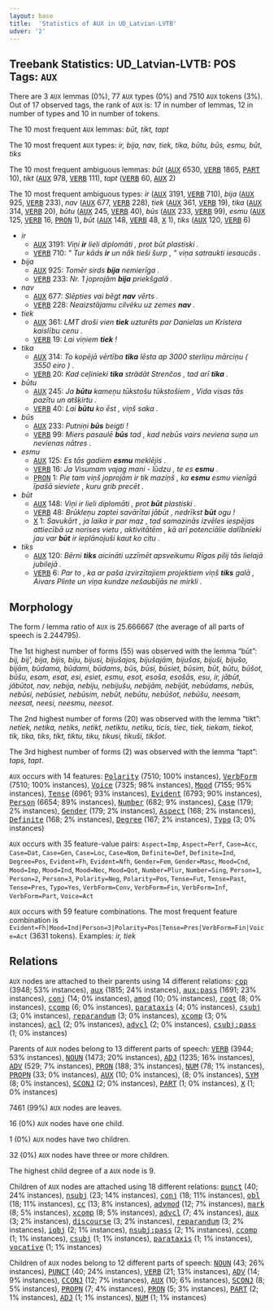 ```yaml
---
layout: base
title:  'Statistics of AUX in UD_Latvian-LVTB'
udver: '2'
---
```


## Treebank Statistics: UD_Latvian-LVTB: POS Tags: `AUX`

There are 3 `AUX` lemmas (0%), 77 `AUX` types (0%) and 7510 `AUX` tokens (3%).
Out of 17 observed tags, the rank of `AUX` is: 17 in number of lemmas, 12 in number of types and 10 in number of tokens.

The 10 most frequent `AUX` lemmas: <em>būt, tikt, tapt</em>

The 10 most frequent `AUX` types:  <em>ir, bija, nav, tiek, tika, būtu, būs, esmu, būt, tiks</em>

The 10 most frequent ambiguous lemmas: <em>būt</em> (<tt><a href="lv_lvtb-pos-AUX.html">AUX</a></tt> 6530, <tt><a href="lv_lvtb-pos-VERB.html">VERB</a></tt> 1865, <tt><a href="lv_lvtb-pos-PART.html">PART</a></tt> 10), <em>tikt</em> (<tt><a href="lv_lvtb-pos-AUX.html">AUX</a></tt> 978, <tt><a href="lv_lvtb-pos-VERB.html">VERB</a></tt> 111), <em>tapt</em> (<tt><a href="lv_lvtb-pos-VERB.html">VERB</a></tt> 60, <tt><a href="lv_lvtb-pos-AUX.html">AUX</a></tt> 2)

The 10 most frequent ambiguous types:  <em>ir</em> (<tt><a href="lv_lvtb-pos-AUX.html">AUX</a></tt> 3191, <tt><a href="lv_lvtb-pos-VERB.html">VERB</a></tt> 710), <em>bija</em> (<tt><a href="lv_lvtb-pos-AUX.html">AUX</a></tt> 925, <tt><a href="lv_lvtb-pos-VERB.html">VERB</a></tt> 233), <em>nav</em> (<tt><a href="lv_lvtb-pos-AUX.html">AUX</a></tt> 677, <tt><a href="lv_lvtb-pos-VERB.html">VERB</a></tt> 228), <em>tiek</em> (<tt><a href="lv_lvtb-pos-AUX.html">AUX</a></tt> 361, <tt><a href="lv_lvtb-pos-VERB.html">VERB</a></tt> 19), <em>tika</em> (<tt><a href="lv_lvtb-pos-AUX.html">AUX</a></tt> 314, <tt><a href="lv_lvtb-pos-VERB.html">VERB</a></tt> 20), <em>būtu</em> (<tt><a href="lv_lvtb-pos-AUX.html">AUX</a></tt> 245, <tt><a href="lv_lvtb-pos-VERB.html">VERB</a></tt> 40), <em>būs</em> (<tt><a href="lv_lvtb-pos-AUX.html">AUX</a></tt> 233, <tt><a href="lv_lvtb-pos-VERB.html">VERB</a></tt> 99), <em>esmu</em> (<tt><a href="lv_lvtb-pos-AUX.html">AUX</a></tt> 125, <tt><a href="lv_lvtb-pos-VERB.html">VERB</a></tt> 16, <tt><a href="lv_lvtb-pos-PRON.html">PRON</a></tt> 1), <em>būt</em> (<tt><a href="lv_lvtb-pos-AUX.html">AUX</a></tt> 148, <tt><a href="lv_lvtb-pos-VERB.html">VERB</a></tt> 48, <tt><a href="lv_lvtb-pos-X.html">X</a></tt> 1), <em>tiks</em> (<tt><a href="lv_lvtb-pos-AUX.html">AUX</a></tt> 120, <tt><a href="lv_lvtb-pos-VERB.html">VERB</a></tt> 6)


* <em>ir</em>
  * <tt><a href="lv_lvtb-pos-AUX.html">AUX</a></tt> 3191: <em>Viņi <b>ir</b> lieli diplomāti , prot būt plastiski .</em>
  * <tt><a href="lv_lvtb-pos-VERB.html">VERB</a></tt> 710: <em>" Tur kāds <b>ir</b> un nāk tieši šurp , " viņa satraukti iesaucās .</em>
* <em>bija</em>
  * <tt><a href="lv_lvtb-pos-AUX.html">AUX</a></tt> 925: <em>Tomēr sirds <b>bija</b> nemierīga .</em>
  * <tt><a href="lv_lvtb-pos-VERB.html">VERB</a></tt> 233: <em>Nr. 1 joprojām <b>bija</b> priekšgalā .</em>
* <em>nav</em>
  * <tt><a href="lv_lvtb-pos-AUX.html">AUX</a></tt> 677: <em>Slēpties vai bēgt <b>nav</b> vērts .</em>
  * <tt><a href="lv_lvtb-pos-VERB.html">VERB</a></tt> 228: <em>Neaizstājamu cilvēku uz zemes <b>nav</b> .</em>
* <em>tiek</em>
  * <tt><a href="lv_lvtb-pos-AUX.html">AUX</a></tt> 361: <em>LMT droši vien <b>tiek</b> uzturēts par Danielas un Kristera kaislību cenu .</em>
  * <tt><a href="lv_lvtb-pos-VERB.html">VERB</a></tt> 19: <em>Lai viņiem <b>tiek</b> !</em>
* <em>tika</em>
  * <tt><a href="lv_lvtb-pos-AUX.html">AUX</a></tt> 314: <em>To kopējā vērtība <b>tika</b> lēsta ap 3000 sterliņu mārciņu ( 3550 eiro ) .</em>
  * <tt><a href="lv_lvtb-pos-VERB.html">VERB</a></tt> 20: <em>Kad ceļinieki <b>tika</b> strādāt Strenčos , tad arī <b>tika</b> .</em>
* <em>būtu</em>
  * <tt><a href="lv_lvtb-pos-AUX.html">AUX</a></tt> 245: <em>Ja <b>būtu</b> kameņu tūkstošu tūkstošiem , Vida visas tās pazītu un atšķirtu .</em>
  * <tt><a href="lv_lvtb-pos-VERB.html">VERB</a></tt> 40: <em>Lai <b>būtu</b> ko ēst , viņš saka .</em>
* <em>būs</em>
  * <tt><a href="lv_lvtb-pos-AUX.html">AUX</a></tt> 233: <em>Putniņi <b>būs</b> beigti !</em>
  * <tt><a href="lv_lvtb-pos-VERB.html">VERB</a></tt> 99: <em>Miers pasaulē <b>būs</b> tad , kad nebūs vairs neviena suņa un nevienas nātres .</em>
* <em>esmu</em>
  * <tt><a href="lv_lvtb-pos-AUX.html">AUX</a></tt> 125: <em>Es tās gadiem <b>esmu</b> meklējis .</em>
  * <tt><a href="lv_lvtb-pos-VERB.html">VERB</a></tt> 16: <em>Ja Visumam vajag mani - lūdzu , te es <b>esmu</b> .</em>
  * <tt><a href="lv_lvtb-pos-PRON.html">PRON</a></tt> 1: <em>Pie tam viņš joprojām ir tik maziņš , ka <b>esmu</b> esmu vienīgā īpašā sieviete , kuru grib precēt .</em>
* <em>būt</em>
  * <tt><a href="lv_lvtb-pos-AUX.html">AUX</a></tt> 148: <em>Viņi ir lieli diplomāti , prot <b>būt</b> plastiski .</em>
  * <tt><a href="lv_lvtb-pos-VERB.html">VERB</a></tt> 48: <em>Brūkleņu zaptei savārītai jābūt , nedrīkst <b>būt</b> ogu !</em>
  * <tt><a href="lv_lvtb-pos-X.html">X</a></tt> 1: <em>Savukārt , ja laika ir par maz , tad samazinās izvēles iespējas attiecībā uz norises vietu , aktivitātēm , kā arī potenciālie dalībnieki jau var <b>būt</b> ir ieplānojuši kaut ko citu .</em>
* <em>tiks</em>
  * <tt><a href="lv_lvtb-pos-AUX.html">AUX</a></tt> 120: <em>Bērni <b>tiks</b> aicināti uzzīmēt apsveikumu Rīgas pilij tās lielajā jubilejā .</em>
  * <tt><a href="lv_lvtb-pos-VERB.html">VERB</a></tt> 6: <em>Par to , ka ar paša izvirzītajiem projektiem viņš <b>tiks</b> galā , Aivars Plinte un viņa kundze nešaubījās ne mirkli .</em>

## Morphology

The form / lemma ratio of `AUX` is 25.666667 (the average of all parts of speech is 2.244795).

The 1st highest number of forms (55) was observed with the lemma “būt”: <em>bij, bij', bija, bijis, biju, bijusi, bijušajos, bijušajām, bijušas, bijuši, bijušo, bijām, būdama, būdami, būdams, būs, būsi, būsiet, būsim, būt, būtu, būšot, būšu, esam, esat, esi, esiet, esmu, esot, esoša, esošās, esu, ir, jābūt, jābūtot, nav, nebija, nebiju, nebijušu, nebijām, nebijāt, nebūdams, nebūs, nebūsi, nebūsiet, nebūsim, nebūt, nebūtu, nebūšot, nebūšu, neesam, neesat, neesi, neesmu, neesot</em>.

The 2nd highest number of forms (20) was observed with the lemma “tikt”: <em>netiek, netika, netiks, netikt, netiktu, netiku, ticis, tiec, tiek, tiekam, tiekot, tik, tika, tiks, tikt, tiktu, tiku, tikusi, tikuši, tikšot</em>.

The 3rd highest number of forms (2) was observed with the lemma “tapt”: <em>taps, tapt</em>.

`AUX` occurs with 14 features: <tt><a href="lv_lvtb-feat-Polarity.html">Polarity</a></tt> (7510; 100% instances), <tt><a href="lv_lvtb-feat-VerbForm.html">VerbForm</a></tt> (7510; 100% instances), <tt><a href="lv_lvtb-feat-Voice.html">Voice</a></tt> (7325; 98% instances), <tt><a href="lv_lvtb-feat-Mood.html">Mood</a></tt> (7155; 95% instances), <tt><a href="lv_lvtb-feat-Tense.html">Tense</a></tt> (6961; 93% instances), <tt><a href="lv_lvtb-feat-Evident.html">Evident</a></tt> (6793; 90% instances), <tt><a href="lv_lvtb-feat-Person.html">Person</a></tt> (6654; 89% instances), <tt><a href="lv_lvtb-feat-Number.html">Number</a></tt> (682; 9% instances), <tt><a href="lv_lvtb-feat-Case.html">Case</a></tt> (179; 2% instances), <tt><a href="lv_lvtb-feat-Gender.html">Gender</a></tt> (179; 2% instances), <tt><a href="lv_lvtb-feat-Aspect.html">Aspect</a></tt> (168; 2% instances), <tt><a href="lv_lvtb-feat-Definite.html">Definite</a></tt> (168; 2% instances), <tt><a href="lv_lvtb-feat-Degree.html">Degree</a></tt> (167; 2% instances), <tt><a href="lv_lvtb-feat-Typo.html">Typo</a></tt> (3; 0% instances)

`AUX` occurs with 35 feature-value pairs: `Aspect=Imp`, `Aspect=Perf`, `Case=Acc`, `Case=Dat`, `Case=Gen`, `Case=Loc`, `Case=Nom`, `Definite=Def`, `Definite=Ind`, `Degree=Pos`, `Evident=Fh`, `Evident=Nfh`, `Gender=Fem`, `Gender=Masc`, `Mood=Cnd`, `Mood=Imp`, `Mood=Ind`, `Mood=Nec`, `Mood=Qot`, `Number=Plur`, `Number=Sing`, `Person=1`, `Person=2`, `Person=3`, `Polarity=Neg`, `Polarity=Pos`, `Tense=Fut`, `Tense=Past`, `Tense=Pres`, `Typo=Yes`, `VerbForm=Conv`, `VerbForm=Fin`, `VerbForm=Inf`, `VerbForm=Part`, `Voice=Act`

`AUX` occurs with 59 feature combinations.
The most frequent feature combination is `Evident=Fh|Mood=Ind|Person=3|Polarity=Pos|Tense=Pres|VerbForm=Fin|Voice=Act` (3631 tokens).
Examples: <em>ir, tiek</em>


## Relations

`AUX` nodes are attached to their parents using 14 different relations: <tt><a href="lv_lvtb-dep-cop.html">cop</a></tt> (3948; 53% instances), <tt><a href="lv_lvtb-dep-aux.html">aux</a></tt> (1815; 24% instances), <tt><a href="lv_lvtb-dep-aux-pass.html">aux:pass</a></tt> (1691; 23% instances), <tt><a href="lv_lvtb-dep-conj.html">conj</a></tt> (14; 0% instances), <tt><a href="lv_lvtb-dep-amod.html">amod</a></tt> (10; 0% instances), <tt><a href="lv_lvtb-dep-root.html">root</a></tt> (8; 0% instances), <tt><a href="lv_lvtb-dep-ccomp.html">ccomp</a></tt> (6; 0% instances), <tt><a href="lv_lvtb-dep-parataxis.html">parataxis</a></tt> (4; 0% instances), <tt><a href="lv_lvtb-dep-csubj.html">csubj</a></tt> (3; 0% instances), <tt><a href="lv_lvtb-dep-reparandum.html">reparandum</a></tt> (3; 0% instances), <tt><a href="lv_lvtb-dep-xcomp.html">xcomp</a></tt> (3; 0% instances), <tt><a href="lv_lvtb-dep-acl.html">acl</a></tt> (2; 0% instances), <tt><a href="lv_lvtb-dep-advcl.html">advcl</a></tt> (2; 0% instances), <tt><a href="lv_lvtb-dep-csubj-pass.html">csubj:pass</a></tt> (1; 0% instances)

Parents of `AUX` nodes belong to 13 different parts of speech: <tt><a href="lv_lvtb-pos-VERB.html">VERB</a></tt> (3944; 53% instances), <tt><a href="lv_lvtb-pos-NOUN.html">NOUN</a></tt> (1473; 20% instances), <tt><a href="lv_lvtb-pos-ADJ.html">ADJ</a></tt> (1235; 16% instances), <tt><a href="lv_lvtb-pos-ADV.html">ADV</a></tt> (529; 7% instances), <tt><a href="lv_lvtb-pos-PRON.html">PRON</a></tt> (188; 3% instances), <tt><a href="lv_lvtb-pos-NUM.html">NUM</a></tt> (78; 1% instances), <tt><a href="lv_lvtb-pos-PROPN.html">PROPN</a></tt> (33; 0% instances), <tt><a href="lv_lvtb-pos-AUX.html">AUX</a></tt> (10; 0% instances),  (8; 0% instances), <tt><a href="lv_lvtb-pos-SYM.html">SYM</a></tt> (8; 0% instances), <tt><a href="lv_lvtb-pos-SCONJ.html">SCONJ</a></tt> (2; 0% instances), <tt><a href="lv_lvtb-pos-PART.html">PART</a></tt> (1; 0% instances), <tt><a href="lv_lvtb-pos-X.html">X</a></tt> (1; 0% instances)

7461 (99%) `AUX` nodes are leaves.

16 (0%) `AUX` nodes have one child.

1 (0%) `AUX` nodes have two children.

32 (0%) `AUX` nodes have three or more children.

The highest child degree of a `AUX` node is 9.

Children of `AUX` nodes are attached using 18 different relations: <tt><a href="lv_lvtb-dep-punct.html">punct</a></tt> (40; 24% instances), <tt><a href="lv_lvtb-dep-nsubj.html">nsubj</a></tt> (23; 14% instances), <tt><a href="lv_lvtb-dep-conj.html">conj</a></tt> (18; 11% instances), <tt><a href="lv_lvtb-dep-obl.html">obl</a></tt> (18; 11% instances), <tt><a href="lv_lvtb-dep-cc.html">cc</a></tt> (13; 8% instances), <tt><a href="lv_lvtb-dep-advmod.html">advmod</a></tt> (12; 7% instances), <tt><a href="lv_lvtb-dep-mark.html">mark</a></tt> (8; 5% instances), <tt><a href="lv_lvtb-dep-xcomp.html">xcomp</a></tt> (8; 5% instances), <tt><a href="lv_lvtb-dep-advcl.html">advcl</a></tt> (7; 4% instances), <tt><a href="lv_lvtb-dep-aux.html">aux</a></tt> (3; 2% instances), <tt><a href="lv_lvtb-dep-discourse.html">discourse</a></tt> (3; 2% instances), <tt><a href="lv_lvtb-dep-reparandum.html">reparandum</a></tt> (3; 2% instances), <tt><a href="lv_lvtb-dep-iobj.html">iobj</a></tt> (2; 1% instances), <tt><a href="lv_lvtb-dep-nsubj-pass.html">nsubj:pass</a></tt> (2; 1% instances), <tt><a href="lv_lvtb-dep-ccomp.html">ccomp</a></tt> (1; 1% instances), <tt><a href="lv_lvtb-dep-csubj.html">csubj</a></tt> (1; 1% instances), <tt><a href="lv_lvtb-dep-parataxis.html">parataxis</a></tt> (1; 1% instances), <tt><a href="lv_lvtb-dep-vocative.html">vocative</a></tt> (1; 1% instances)

Children of `AUX` nodes belong to 12 different parts of speech: <tt><a href="lv_lvtb-pos-NOUN.html">NOUN</a></tt> (43; 26% instances), <tt><a href="lv_lvtb-pos-PUNCT.html">PUNCT</a></tt> (40; 24% instances), <tt><a href="lv_lvtb-pos-VERB.html">VERB</a></tt> (21; 13% instances), <tt><a href="lv_lvtb-pos-ADV.html">ADV</a></tt> (14; 9% instances), <tt><a href="lv_lvtb-pos-CCONJ.html">CCONJ</a></tt> (12; 7% instances), <tt><a href="lv_lvtb-pos-AUX.html">AUX</a></tt> (10; 6% instances), <tt><a href="lv_lvtb-pos-SCONJ.html">SCONJ</a></tt> (8; 5% instances), <tt><a href="lv_lvtb-pos-PROPN.html">PROPN</a></tt> (7; 4% instances), <tt><a href="lv_lvtb-pos-PRON.html">PRON</a></tt> (5; 3% instances), <tt><a href="lv_lvtb-pos-PART.html">PART</a></tt> (2; 1% instances), <tt><a href="lv_lvtb-pos-ADJ.html">ADJ</a></tt> (1; 1% instances), <tt><a href="lv_lvtb-pos-NUM.html">NUM</a></tt> (1; 1% instances)

